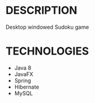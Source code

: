 # DESCRIPTION

Desktop windowed Sudoku game

# TECHNOLOGIES

- Java 8
- JavaFX
- Spring
- Hibernate
- MySQL
